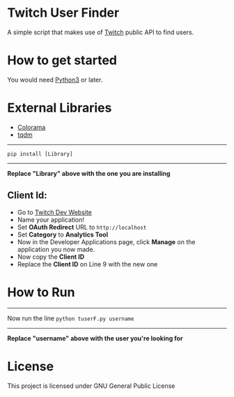 # Twitch User Finder
A simple script that makes use of [Twitch](twitch.tv) public API to find users.
# How to get started
You would need [Python3](https://www.python.org/downloads/) or later.
# External Libraries 
* [Colorama](https://pypi.org/project/colorama/)
* [tqdm](https://pypi.org/project/tqdm/)
___
`pip install [Library]`
___
**Replace "Library" above with the one you are installing**

## Client Id: 
* Go to [Twitch Dev Website](https://glass.twitch.tv/console/apps/create)
* Name your application!
* Set **OAuth Redirect** URL to `http://localhost`
* Set **Category** to **Analytics Tool**
* Now in the Developer Applications page, click **Manage** on the application you now made.
* Now copy the **Client ID** 
* Replace the **Client ID** on Line 9 with the new one

# How to Run
___
Now run the line `python tuserF.py username`
___
**Replace "username" above with the user you're looking for**

# License
This project is licensed under GNU General Public License 
